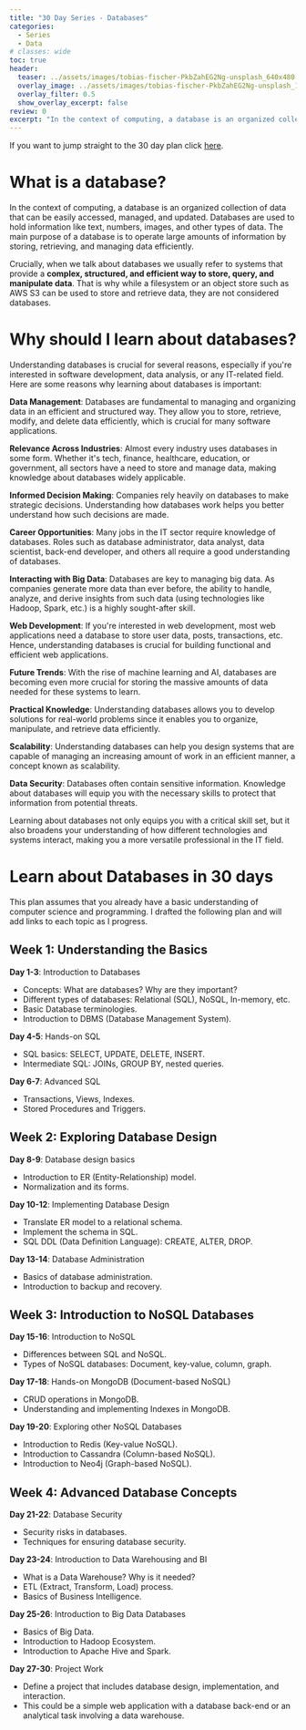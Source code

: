 ```yaml
---
title: "30 Day Series - Databases"
categories:
  - Series
  - Data
# classes: wide
toc: true
header:
  teaser: ../assets/images/tobias-fischer-PkbZahEG2Ng-unsplash_640x480.jpg
  overlay_image: ../assets/images/tobias-fischer-PkbZahEG2Ng-unsplash_1920x1200.jpg
  overlay_filter: 0.5
  show_overlay_excerpt: false
review: 0
excerpt: "In the context of computing, a database is an organized collection of data that can be easily accessed, managed, and updated. Databases are used to hold information like text, numbers, images, and other types of data. The main purpose of a database is to operate large amounts of information by storing, retrieving, and managing data efficiently." 
---
```

If you want to jump straight to the 30 day plan click [here](#learn-about-databases-in-30-days).

# What is a database?

In the context of computing, a database is an organized collection of data that can be easily accessed, managed, and updated. Databases are used to hold information like text, numbers, images, and other types of data. The main purpose of a database is to operate large amounts of information by storing, retrieving, and managing data efficiently.

Crucially, when we talk about databases we usually refer to systems that provide a **complex, structured, and efficient way to store, query, and manipulate data**. That is why while a filesystem or an object store such as AWS S3 can be used to store and retrieve data, they are not considered databases.

# Why should I learn about databases?

Understanding databases is crucial for several reasons, especially if you're interested in software development, data analysis, or any IT-related field. Here are some reasons why learning about databases is important:

**Data Management**: Databases are fundamental to managing and organizing data in an efficient and structured way. They allow you to store, retrieve, modify, and delete data efficiently, which is crucial for many software applications.

**Relevance Across Industries**: Almost every industry uses databases in some form. Whether it's tech, finance, healthcare, education, or government, all sectors have a need to store and manage data, making knowledge about databases widely applicable.

**Informed Decision Making**: Companies rely heavily on databases to make strategic decisions. Understanding how databases work helps you better understand how such decisions are made.

**Career Opportunities**: Many jobs in the IT sector require knowledge of databases. Roles such as database administrator, data analyst, data scientist, back-end developer, and others all require a good understanding of databases.

**Interacting with Big Data**: Databases are key to managing big data. As companies generate more data than ever before, the ability to handle, analyze, and derive insights from such data (using technologies like Hadoop, Spark, etc.) is a highly sought-after skill.

**Web Development**: If you're interested in web development, most web applications need a database to store user data, posts, transactions, etc. Hence, understanding databases is crucial for building functional and efficient web applications.

**Future Trends**: With the rise of machine learning and AI, databases are becoming even more crucial for storing the massive amounts of data needed for these systems to learn.

**Practical Knowledge**: Understanding databases allows you to develop solutions for real-world problems since it enables you to organize, manipulate, and retrieve data efficiently.

**Scalability**: Understanding databases can help you design systems that are capable of managing an increasing amount of work in an efficient manner, a concept known as scalability.

**Data Security**: Databases often contain sensitive information. Knowledge about databases will equip you with the necessary skills to protect that information from potential threats.

Learning about databases not only equips you with a critical skill set, but it also broadens your understanding of how different technologies and systems interact, making you a more versatile professional in the IT field.

# Learn about Databases in 30 days

This plan assumes that you already have a basic understanding of computer science and programming. I drafted the following plan and will add links to each topic as I progress.

## Week 1: Understanding the Basics

**Day 1-3**: Introduction to Databases

- Concepts: What are databases? Why are they important?
- Different types of databases: Relational (SQL), NoSQL, In-memory, etc.
- Basic Database terminologies.
- Introduction to DBMS (Database Management System).

**Day 4-5**: Hands-on SQL

- SQL basics: SELECT, UPDATE, DELETE, INSERT.
- Intermediate SQL: JOINs, GROUP BY, nested queries.

**Day 6-7**: Advanced SQL

- Transactions, Views, Indexes.
- Stored Procedures and Triggers.

## Week 2: Exploring Database Design

**Day 8-9**: Database design basics

- Introduction to ER (Entity-Relationship) model.
- Normalization and its forms.

**Day 10-12**: Implementing Database Design

- Translate ER model to a relational schema.
- Implement the schema in SQL.
- SQL DDL (Data Definition Language): CREATE, ALTER, DROP.

**Day 13-14**: Database Administration

- Basics of database administration.
- Introduction to backup and recovery.

## Week 3: Introduction to NoSQL Databases

**Day 15-16**: Introduction to NoSQL

- Differences between SQL and NoSQL.
- Types of NoSQL databases: Document, key-value, column, graph.

**Day 17-18**: Hands-on MongoDB (Document-based NoSQL)

- CRUD operations in MongoDB.
- Understanding and implementing Indexes in MongoDB.

**Day 19-20**: Exploring other NoSQL Databases

- Introduction to Redis (Key-value NoSQL).
- Introduction to Cassandra (Column-based NoSQL).
- Introduction to Neo4j (Graph-based NoSQL).

## Week 4: Advanced Database Concepts

**Day 21-22**: Database Security

- Security risks in databases.
- Techniques for ensuring database security.

**Day 23-24**: Introduction to Data Warehousing and BI

- What is a Data Warehouse? Why is it needed?
- ETL (Extract, Transform, Load) process.
- Basics of Business Intelligence.

**Day 25-26**: Introduction to Big Data Databases

- Basics of Big Data.
- Introduction to Hadoop Ecosystem.
- Introduction to Apache Hive and Spark.

**Day 27-30**: Project Work

- Define a project that includes database design, implementation, and interaction.
- This could be a simple web application with a database back-end or an analytical task involving a data warehouse.
